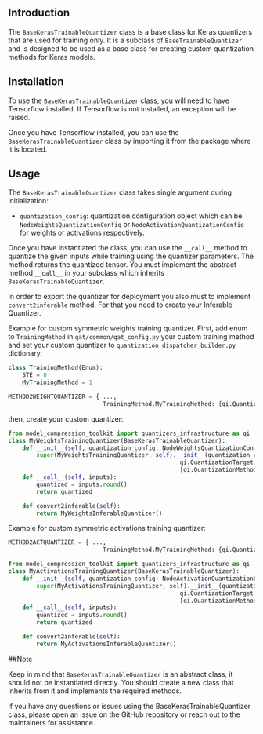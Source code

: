 ## Introduction

The `BaseKerasTrainableQuantizer` class is a base class for Keras quantizers that are used for training only. It is a subclass of `BaseTrainableQuantizer` and is designed to be used as a base class for creating custom quantization methods for Keras models.

## Installation

To use the `BaseKerasTrainableQuantizer` class, you will need to have Tensorflow installed. If Tensorflow is not installed, an exception will be raised.

Once you have Tensorflow installed, you can use the `BaseKerasTrainableQuantizer` class by importing it from the package where it is located.

## Usage

The `BaseKerasTrainableQuantizer` class takes single argument during initialization:

- `quantization_config`: quantization configuration object which can be `NodeWeightsQuantizationConfig` or `NodeActivationQuantizationConfig` for weights or activations respectively.

Once you have instantiated the class, you can use the `__call__` method to quantize the given inputs while training using the quantizer parameters. 
The method returns the quantized tensor. You must implement the abstract method `__call__` in your subclass which inherits `BaseKerasTrainableQuantizer`.

In order to export the quantizer for deployment you also must to implement `convert2inferable` method. For that you need to create your Inferable Quantizer.

Example for custom symmetric weights training quantizer.
First, add enum to `TrainingMethod` in `qat/common/qat_config.py` your custom training method and set your custom quantizer to `quantization_dispatcher_builder.py` dictionary.
```python
class TrainingMethod(Enum):
    STE = 0
    MyTrainingMethod = 1
```
```python
METHOD2WEIGHTQUANTIZER = { ...,
                           TrainingMethod.MyTrainingMethod: {qi.QuantizationMethod.SYMMETRIC: MyWeightsTrainingQuantizer}}
```
then, create your custom quantizer:
```python
from model_compression_toolkit import quantizers_infrastructure as qi
class MyWeightsTrainingQuantizer(BaseKerasTrainableQuantizer):
    def __init__(self, quantization_config: NodeWeightsQuantizationConfig):
        super(MyWeightsTrainingQuantizer, self).__init__(quantization_config,
                                                 qi.QuantizationTarget.Weights,
                                                 [qi.QuantizationMethod.SYMMETRIC])
    def __call__(self, inputs):
        quantized = inputs.round()
        return quantized

    def convert2inferable(self):
        return MyWeightsInferableQuantizer()
```

Example for custom symmetric activations training quantizer:
```python
METHOD2ACTQUANTIZER = { ...,
                           TrainingMethod.MyTrainingMethod: {qi.QuantizationMethod.SYMMETRIC: MyActivationsTrainingQuantizer}}
```
```python
from model_compression_toolkit import quantizers_infrastructure as qi
class MyActivationsTrainingQuantizer(BaseKerasTrainableQuantizer):
    def __init__(self, quantization_config: NodeActivationQuantizationConfig):
        super(MyActivationsTrainingQuantizer, self).__init__(quantization_config,
                                                 qi.QuantizationTarget.Activation,
                                                 [qi.QuantizationMethod.SYMMETRIC])
    def __call__(self, inputs):
        quantized = inputs.round()
        return quantized

    def convert2inferable(self):
        return MyActivationsInferableQuantizer()
```

##Note

Keep in mind that `BaseKerasTrainableQuantizer` is an abstract class, it should not be instantiated directly. You should create a new class that inherits from it and implements the required methods.

If you have any questions or issues using the BaseKerasTrainableQuantizer class, please open an issue on the GitHub repository or reach out to the maintainers for assistance.
